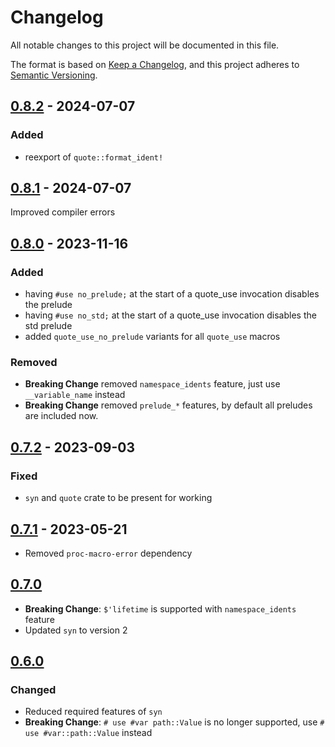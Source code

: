 # Changelog
All notable changes to this project will be documented in this file.

The format is based on [Keep a Changelog](https://keepachangelog.com/en/1.0.0/),
and this project adheres to [Semantic Versioning](https://semver.org/spec/v2.0.0.html).

<!-- ## [Unreleased] -->
## [0.8.2] - 2024-07-07
### Added
- reexport of `quote::format_ident!`

## [0.8.1] - 2024-07-07
Improved compiler errors

## [0.8.0] - 2023-11-16
### Added
- having `#use no_prelude;` at the start of a quote_use invocation disables the prelude
- having `#use no_std;` at the start of a quote_use invocation disables the std prelude
- added `quote_use_no_prelude` variants for all `quote_use` macros

### Removed
- **Breaking Change** removed `namespace_idents` feature, just use `__variable_name` instead
- **Breaking Change** removed `prelude_*` features, by default all preludes are included now.

## [0.7.2] - 2023-09-03
### Fixed
- `syn` and `quote` crate to be present for working

## [0.7.1] - 2023-05-21
- Removed `proc-macro-error` dependency

## [0.7.0]
- **Breaking Change**: `$'lifetime` is supported with `namespace_idents` feature
- Updated `syn` to version 2

## [0.6.0]
### Changed
- Reduced required features of `syn`
- **Breaking Change**: `# use #var path::Value` is no longer supported, use `# use #var::path::Value` instead

[unreleased]: https://github.com/ModProg/quote-use/compare/v0.8.2...HEAD
[0.8.2]: https://github.com/ModProg/quote-use/compare/v0.8.1...v0.8.2
[0.8.1]: https://github.com/ModProg/quote-use/compare/v0.8.0...v0.8.1
[0.8.0]: https://github.com/ModProg/quote-use/compare/v0.7.2...v0.8.0
[0.7.2]: https://github.com/ModProg/quote-use/compare/v0.7.1...v0.7.2
[0.7.1]: https://github.com/ModProg/quote-use/compare/v0.7.0...v0.7.1
[0.7.0]: https://github.com/ModProg/quote-use/compare/v0.6.0...v0.7.0
[0.6.0]: https://github.com/ModProg/quote-use/compare/v0.5.1...v0.6.0
